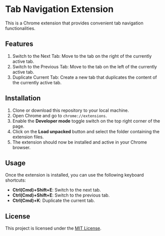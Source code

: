 # Tab Navigation Extension

This is a Chrome extension that provides convenient tab navigation functionalities.

## Features

1. Switch to the Next Tab: Move to the tab on the right of the currently active tab.
2. Switch to the Previous Tab: Move to the tab on the left of the currently active tab.
3. Duplicate Current Tab: Create a new tab that duplicates the content of the currently active tab.

## Installation

1. Clone or download this repository to your local machine.
2. Open Chrome and go to `chrome://extensions`.
3. Enable the **Developer mode** toggle switch on the top right corner of the page.
4. Click on the **Load unpacked** button and select the folder containing the extension files.
5. The extension should now be installed and active in your Chrome browser.

## Usage

Once the extension is installed, you can use the following keyboard shortcuts:

- **Ctrl(Cmd)+Shift+E**: Switch to the next tab.
- **Ctrl(Cmd)+Shift+E**: Switch to the previous tab.
- **Ctrl(Cmd)+K**: Duplicate the current tab.

## License

This project is licensed under the [MIT License](LICENSE).
